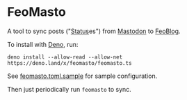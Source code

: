 FeoMasto
========

A tool to sync posts ("[Status]es") from [Mastodon] to [FeoBlog].

To install with [Deno], run:

    deno install --allow-read --allow-net https://deno.land/x/feomasto/feomasto.ts

See [feomasto.toml.sample] for sample configuration.

Then just periodically run `feomasto` to sync.

[Status]: https://docs.joinmastodon.org/entities/status/
[Mastodon]: https://en.wikipedia.org/wiki/Mastodon_(software)
[FeoBlog]: https://github.com/nfnitloop/feoblog
[Deno]: https://deno.land/
[feomasto.toml.sample]: ./feomasto.toml.sample